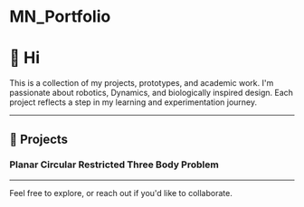 # MN_Portfolio

# 👋 Hi
This is a collection of my projects, prototypes, and academic work. I'm passionate about robotics, Dynamics, and biologically inspired design.
Each project reflects a step in my learning and experimentation journey.

---

## 📘 Projects

### Planar Circular Restricted Three Body Problem

---

Feel free to explore, or reach out if you'd like to collaborate.
